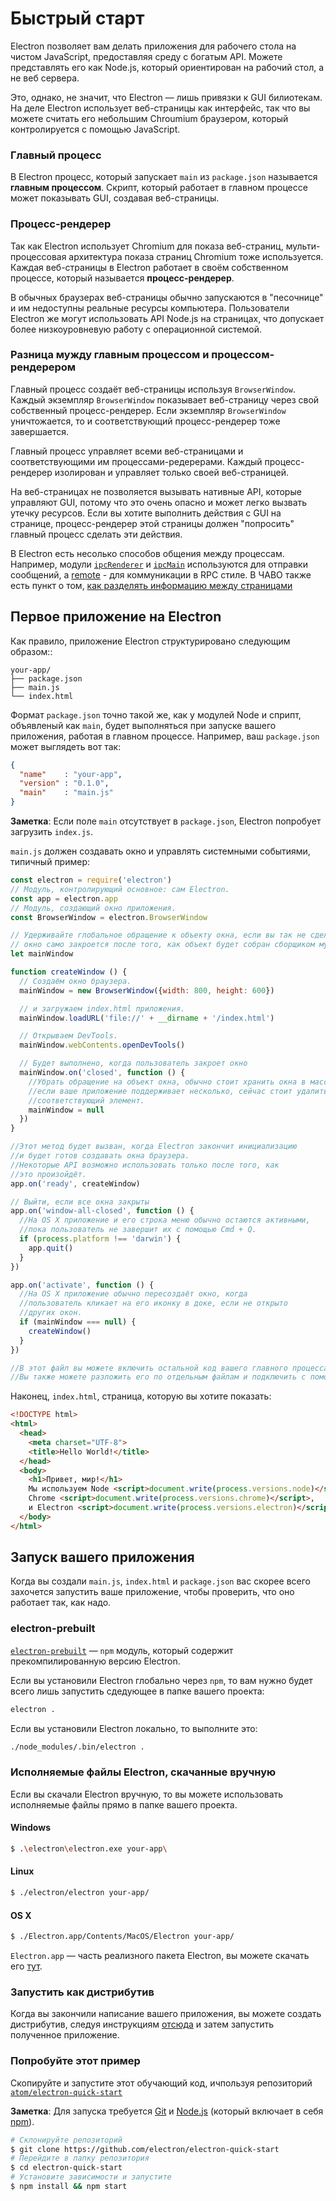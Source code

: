 # Быстрый старт

Electron позволяет вам делать приложения для рабочего стола на чистом JavaScript,
предоставляя среду с богатым API. Можете представлять его как Node.js, который
ориентирован на рабочий стол, а не веб сервера.

Это, однако, не значит, что Electron — лишь привязки к GUI билиотекам. На деле
Electron использует веб-страницы как интерфейс, так что вы можете считать его
небольшим Chroumium браузером, который контролируется с помощью JavaScript.

### Главный процесс

В Electron процесс, который запускает `main` из `package.json` называется
__главным процессом__. Скрипт, который работает в главном процессе может
показывать GUI, создавая веб-страницы.

### Процесс-рендерер

Так как Electron использует Chromium для показа веб-страниц,
мульти-процессовая архитектура показа страниц Chromium тоже используется.
Каждая веб-страницы в Electron работает в своём собственном процессе,
который называется  __процесс-рендерер__.

В обычных браузерах веб-страницы обычно запускаются в "песочнице" и им недоступны
реальные ресурсы компьютера. Пользователи Electron же могут использовать API
Node.js на страницах, что допускает более низкоуровневую работу с операционной системой.

### Разница мужду главным процессом и процессом-рендерером

Главный процесс создаёт веб-страницы используя `BrowserWindow`. Каждый экземпляр
`BrowserWindow` показывает веб-страницу через свой собственный процесс-рендерер.
Если экземпляр `BrowserWindow` уничтожается, то и соответствующий процесс-рендерер тоже
завершается.

Главный процесс управляет всеми веб-страницами и соответствующими им процессами-редерерами.
Каждый процесс-рендерер изолирован и управляет только своей веб-страницей.

На веб-страницах не позволяется вызывать нативные API, которые управляют GUI,
потому что это очень опасно и может легко вызвать утечку ресурсов. Если вы хотите
выполнить действия с GUI на странице, процесс-рендерер этой страницы должен
"попросить" главный процесс сделать эти действия.

В Electron есть несолько способов общения между процессам. Например, модули
[`ipcRenderer`](../api/ipc-renderer.md) и [`ipcMain`](../api/ipc-main.md) используются
для отправки сообщений, а [remote](../api/remote.md) - для коммуникации в RPC стиле.
В ЧАВО также есть пункт о том, [как разделять информацию между страницами][share-data]

## Первое приложение на Electron

Как правило, приложение Electron структурировано следующим образом::

```text
your-app/
├── package.json
├── main.js
└── index.html
```

Формат `package.json` точно такой же, как у модулей Node и сприпт, объявленый
как `main`, будет выполняться при запуске вашего приложения, работая в
главном процессе. Например, ваш `package.json` может выглядеть вот так:

```json
{
  "name"    : "your-app",
  "version" : "0.1.0",
  "main"    : "main.js"
}
```

__Заметка__: Если поле `main` отсутствует в `package.json`, Electron попробует
загрузить `index.js`.


`main.js` должен создавать окно и управлять системными событиями,
типичный пример:

```javascript
const electron = require('electron')
// Модуль, контролирующий основное: сам Electron.
const app = electron.app
// Модуль, создающий окно приложения.
const BrowserWindow = electron.BrowserWindow

// Удерживайте глобальное обращение к объекту окна, если вы так не сделаете, то
// окно само закроется после того, как объект будет собран сборщиком мусора.
let mainWindow

function createWindow () {
  // Создаём окно браузера.
  mainWindow = new BrowserWindow({width: 800, height: 600})

  // и загружаем index.html приложения.
  mainWindow.loadURL('file://' + __dirname + '/index.html')

  // Открываем DevTools.
  mainWindow.webContents.openDevTools()

  // Будет выполнено, когда пользователь закроет окно
  mainWindow.on('closed', function () {
    //Убрать обращение на объект окна, обычно стоит хранить окна в массиве,
    //если ваше приложение поддерживает несколько, сейчас стоит удалить
    //соответствующий элемент.
    mainWindow = null
  })
}

//Этот метод будет вызван, когда Electron закончит инициализацию
//и будет готов создавать окна браузера.
//Некоторые API возможно использовать только после того, как
//это произойдёт.
app.on('ready', createWindow)

// Выйти, если все окна закрыты
app.on('window-all-closed', function () {
  //На OS X приложение и его строка меню обычно остаются активными,
  //пока пользователь не завершит их с помощью Cmd + Q.
  if (process.platform !== 'darwin') {
    app.quit()
  }
})

app.on('activate', function () {
  //На OS X приложение обычно пересоздаёт окно, когда
  //пользователь кликает на его иконку в доке, если не открыто
  //других окон.
  if (mainWindow === null) {
    createWindow()
  }
})

//В этот файл вы можете включить остальной код вашего главного процесса.
//Вы также можете разложить его по отдельным файлам и подключить с помощью require.

```

Наконец, `index.html`, страница, которую вы хотите показать:

```html
<!DOCTYPE html>
<html>
  <head>
    <meta charset="UTF-8">
    <title>Hello World!</title>
  </head>
  <body>
    <h1>Привет, мир!</h1>
    Мы используем Node <script>document.write(process.versions.node)</script>,
    Chrome <script>document.write(process.versions.chrome)</script>,
    и Electron <script>document.write(process.versions.electron)</script>.
  </body>
</html>
```

## Запуск вашего приложения

Когда вы создали `main.js`, `index.html` и `package.json` вас скорее всего захочется
запустить ваше приложение, чтобы проверить, что оно работает так, как надо.

### electron-prebuilt

[`electron-prebuilt`](https://github.com/electron-userland/electron-prebuilt) — `npm` модуль,
который содержит прекомпилированную версию Electron.

Если вы установили Electron глобально через `npm`, то вам нужно будет всего лишь
запустить сдедующее в папке вашего проекта:

```bash
electron .
```

Если вы установили Electron локально, то выполните это:

```bash
./node_modules/.bin/electron .
```

### Исполняемые файлы Electron, скачанные вручную

Если вы скачали Electron вручную, то вы можете использовать
исполняемые файлы прямо в папке вашего проекта.

#### Windows

```bash
$ .\electron\electron.exe your-app\
```

#### Linux

```bash
$ ./electron/electron your-app/
```

#### OS X

```bash
$ ./Electron.app/Contents/MacOS/Electron your-app/
```

`Electron.app` — часть реализного пакета Electron, вы можете скачать его
[тут](https://github.com/electron/electron/releases).

### Запустить как дистрибутив

Когда вы закончили написание вашего приложения, вы можете создать
дистрибутив, следуя инструкциям [отсюда](./application-distribution.md) и
затем запустить полученное приложение.

### Попробуйте этот пример

Скопируйте и запустите этот обучающий код, ичпользуя репозиторий [`atom/electron-quick-start`](https://github.com/electron/electron-quick-start)

**Заметка**: Для запуска требуется [Git](https://git-scm.com) и [Node.js](https://nodejs.org/en/download/) (который включает в себя [npm](https://npmjs.org)).

```bash
# Склонируйте репозиторий
$ git clone https://github.com/electron/electron-quick-start
# Перейдите в папку репозитория
$ cd electron-quick-start
# Установите зависимости и запустите
$ npm install && npm start
```

[share-data]: ../faq/electron-faq.md#how-to-share-data-between-web-pages
